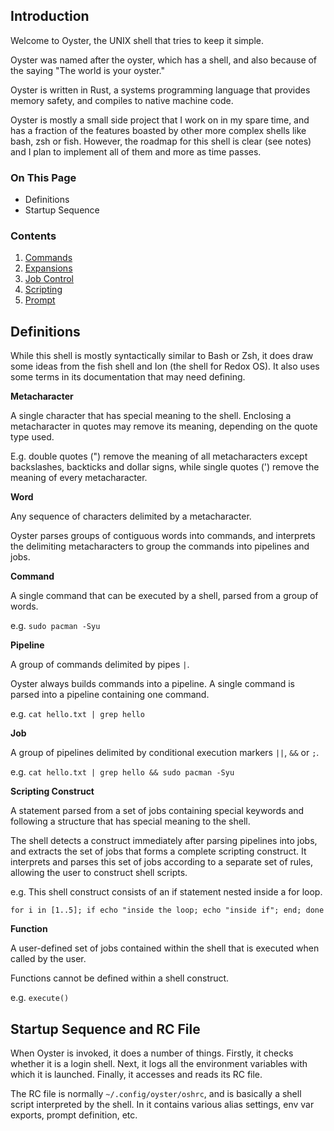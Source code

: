 ## Introduction
Welcome to Oyster, the UNIX shell that tries to keep it simple.

Oyster was named after the oyster, which has a shell, and also because of the saying "The world is your oyster."

Oyster is written in Rust, a systems programming language that provides memory safety, and compiles to native machine code.

Oyster is mostly a small side project that I work on in my spare time, and has a fraction of the features boasted by other more complex shells like bash, zsh or fish. However, the roadmap for this shell is clear (see notes) and I plan to implement all of them and more as time passes.

### On This Page
- Definitions
- Startup Sequence

### Contents
1. [Commands](commands.md)
2. [Expansions](commands.md)
3. [Job Control](jobcontrol.md)
4. [Scripting](scripting.md)
5. [Prompt](prompt.md)

## Definitions
While this shell is mostly syntactically similar to Bash or Zsh, it does draw some ideas from the fish shell and Ion (the shell for Redox OS). It also uses some terms in its documentation that may need defining.

**Metacharacter**

A single character that has special meaning to the shell.
Enclosing a metacharacter in quotes may remove its meaning, depending on the quote type used.

E.g. double quotes (") remove the meaning of all metacharacters except backslashes, backticks and dollar signs, while single quotes (') remove the meaning of every metacharacter.

**Word**

Any sequence of characters delimited by a metacharacter.

Oyster parses groups of contiguous words into commands, and interprets the delimiting metacharacters to group the commands into pipelines and jobs.

**Command**

A single command that can be executed by a shell, parsed from a group of words.

e.g. `sudo pacman -Syu`

**Pipeline**

A group of commands delimited by pipes `|`.

Oyster always builds commands into a pipeline. A single command is parsed into a pipeline containing one command.

e.g. `cat hello.txt | grep hello`

**Job**

A group of pipelines delimited by conditional execution markers `||`, `&&` or `;`.

e.g. `cat hello.txt | grep hello && sudo pacman -Syu`

**Scripting Construct**

A statement parsed from a set of jobs containing special keywords and following a structure that has special meaning to the shell.

The shell detects a construct immediately after parsing pipelines into jobs, and extracts the set of jobs that forms a complete scripting construct. It interprets and parses this set of jobs according to a separate set of rules, allowing the user to construct shell scripts.

e.g. This shell construct consists of an if statement nested inside a for loop.
```
for i in [1..5]; if echo "inside the loop; echo "inside if"; end; done
```

**Function**

A user-defined set of jobs contained within the shell that is executed when called by the user.

Functions cannot be defined within a shell construct.

e.g. `execute()`

## Startup Sequence and RC File
When Oyster is invoked, it does a number of things. Firstly, it checks whether it is a login shell. Next, it logs all the environment variables with which it is launched. Finally, it accesses and reads its RC file.

The RC file is normally `~/.config/oyster/oshrc`, and is basically a shell script interpreted by the shell. In it contains various alias settings, env var exports, prompt definition, etc.